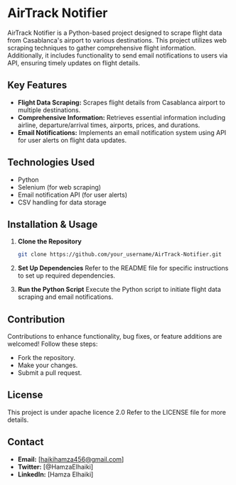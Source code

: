 # AirTrack Notifier

AirTrack Notifier is a Python-based project designed to scrape flight data from Casablanca's airport to various destinations. This project utilizes web scraping techniques to gather comprehensive flight information. Additionally, it includes functionality to send email notifications to users via API, ensuring timely updates on flight details.

## Key Features

- **Flight Data Scraping:** Scrapes flight details from Casablanca airport to multiple destinations.
- **Comprehensive Information:** Retrieves essential information including airline, departure/arrival times, airports, prices, and durations.
- **Email Notifications:** Implements an email notification system using API for user alerts on flight data updates.

## Technologies Used

- Python
- Selenium (for web scraping)
- Email notification API (for user alerts)
- CSV handling for data storage

## Installation & Usage

1. **Clone the Repository**
    ```bash
    git clone https://github.com/your_username/AirTrack-Notifier.git
    ```

2. **Set Up Dependencies**
    Refer to the README file for specific instructions to set up required dependencies.

3. **Run the Python Script**
    Execute the Python script to initiate flight data scraping and email notifications.

## Contribution

Contributions to enhance functionality, bug fixes, or feature additions are welcomed! Follow these steps:
- Fork the repository.
- Make your changes.
- Submit a pull request.

## License

This project is under apache licence 2.0 Refer to the LICENSE file for more details.

## Contact

- **Email:** [haikihamza456@gmail.com]
- **Twitter:** [@HamzaElhaiki]
- **LinkedIn:** [Hamza Elhaiki]
